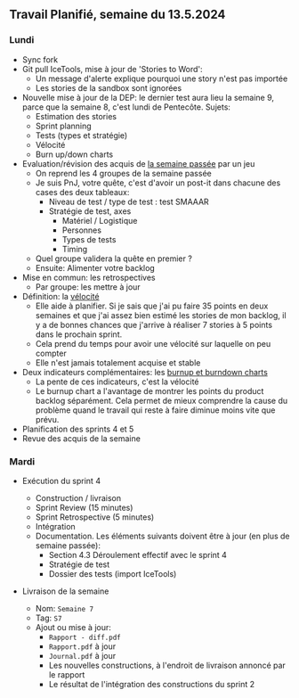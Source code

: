 ## Travail Planifié, semaine du 13.5.2024

### Lundi 

- Sync fork
- Git pull IceTools, mise à jour de 'Stories to Word': 
  - Un message d'alerte explique pourquoi une story n'est pas importée
  - Les stories de la sandbox sont ignorées
- Nouvelle mise à jour de la DEP: le dernier test aura lieu la semaine 9, parce que la semaine 8, c'est lundi de Pentecôte. Sujets:
  - Estimation des stories
  - Sprint planning
  - Tests (types et stratégie)
  - Vélocité
  - Burn up/down charts
- Evaluation/révision des acquis de [la semaine passée](2024-19.md) par un jeu
  - On reprend les 4 groupes de la semaine passée
  - Je suis PnJ, votre quête, c'est d'avoir un post-it dans chacune des cases des deux tableaux:
    - Niveau de test / type de test : test SMAAAR
    - Stratégie de test, axes
      - Matériel / Logistique
      - Personnes
      - Types de tests
      - Timing
  - Quel groupe validera la quête en premier ?
  - Ensuite: Alimenter votre backlog
- Mise en commun: les retrospectives
  - Par groupe: les mettre à jour
- Définition: la [vélocité](https://www.nutcache.com/fr/blog/mieux-planifier-avec-la-velocite/)
  - Elle aide à planifier. Si je sais que j'ai pu faire 35 points en deux semaines et que j'ai assez bien estimé les stories de mon backlog, il y a de bonnes chances que j'arrive à réaliser 7 stories à 5 points dans le prochain sprint.
  - Cela prend du temps pour avoir une vélocité sur laquelle on peu compter
  - Elle n'est jamais totalement acquise et stable
- Deux indicateurs  complémentaires: les [burnup et burndown charts](https://www.icescrum.com/fr/documentation/indicators-and-reporting/)
  - La pente de ces indicateurs, c'est la vélocité
  - Le burnup chart a l'avantage de montrer les points du product backlog séparément. Cela permet de mieux comprendre la cause du problème quand le travail qui reste à faire diminue moins vite que prévu.
- Planification des sprints 4 et 5
- Revue des acquis de la semaine

### Mardi 

- Exécution du sprint 4
  - Construction / livraison
  - Sprint Review (15 minutes)
  - Sprint Retrospective (5 minutes)
  - Intégration
  - Documentation. Les éléments suivants doivent être à jour (en plus de semaine passée):
    - Section 4.3 Déroulement effectif avec le sprint 4
    - Stratégie de test
    - Dossier des tests (import IceTools)

- Livraison de la semaine
  - Nom: `Semaine 7` 
  - Tag: `S7` 
  - Ajout ou mise à jour:
    - `Rapport - diff.pdf` 
    - `Rapport.pdf` à jour
    - `Journal.pdf` à jour
    - Les nouvelles constructions, à l'endroit de livraison annoncé par le rapport
    - Le résultat de l'intégration des constructions du sprint 2
